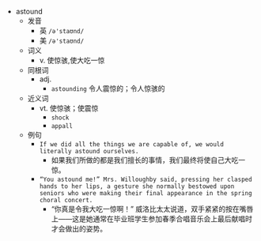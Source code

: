 - astound
  - 发音
    - 英 `/ə'staʊnd/`
    - 美 `/ə'staʊnd/`
  - 词义
    - v. 使惊骇,使大吃一惊
  - 同根词
    - adj.
      - `astounding` 令人震惊的；令人惊骇的
  - 近义词
    - vt. 使惊骇；使震惊
      - `shock`
      - `appall`
  - 例句
    - `If we did all the things we are capable of, we would literally astound ourselves.`
      - 如果我们所做的都是我们擅长的事情，我们最终将使自己大吃一惊。
    - `“You astound me!” Mrs. Willoughby said, pressing her clasped hands to her lips, a gesture she normally bestowed upon seniors who were making their final appearance in the spring choral concert.`
      - “你真是令我大吃一惊啊！” 威洛比太太说道，双手紧紧的按在嘴唇上——这是她通常在毕业班学生参加春季合唱音乐会上最后献唱时才会做出的姿势。

